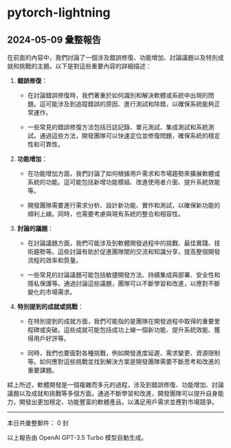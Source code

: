 # pytorch-lightning

## 2024-05-09 彙整報告

在前面的內容中，我們討論了一個涉及錯誤修復、功能增加、討論議題以及特別成就和挑戰的主題。以下是對這些重要內容的詳細描述：



1. **錯誤修復**：

   - 在討論錯誤修復時，我們著重於如何識別和解決軟體或系統中出現的問題。這可能涉及到追蹤錯誤的原因、進行測試和除錯，以確保系統能夠正常運作。

   - 一些常見的錯誤修復方法包括日誌記錄、單元測試、集成測試和系統測試。通過這些方法，開發團隊可以快速定位並修復問題，確保系統的穩定性和可靠性。



2. **功能增加**：

   - 在功能增加方面，我們討論了如何根據用戶需求和市場趨勢來擴展軟體或系統的功能。這可能包括新增功能模組、改進使用者介面、提升系統效能等。

   - 開發團隊需要進行需求分析、設計新功能、實作和測試，以確保新功能的順利上線。同時，也需要考慮與現有系統的整合和相容性。



3. **討論的議題**：

   - 在討論議題方面，我們可能涉及到軟體開發過程中的挑戰、最佳實踐、技術趨勢等。這些討論有助於促進團隊間的交流和知識分享，提高整個開發流程的效率和質量。

   - 一些常見的討論議題可能包括敏捷開發方法、持續集成與部署、安全性和隱私保護等。通過討論這些議題，團隊可以不斷學習和改進，以應對不斷變化的市場需求。



4. **特別提到的成就或挑戰**：

   - 在特別提到的成就方面，我們可能指的是團隊在開發過程中取得的重要里程碑或突破。這些成就可能包括成功上線一個新功能、提升系統效能、獲得用戶好評等。

   - 同時，我們也要面對各種挑戰，例如開發進度延遲、需求變更、資源限制等。如何應對這些挑戰並找到解決方案是開發團隊需要不斷思考和改進的重要課題。



綜上所述，軟體開發是一個複雜而多元的過程，涉及到錯誤修復、功能增加、討論議題以及成就和挑戰等多個方面。通過不斷學習和改進，開發團隊可以提升自身能力，開發出更加穩定、功能豐富的軟體產品，以滿足用戶需求並應對市場競爭。



---



本日共彙整郵件： 0 封



以上報告由 OpenAI GPT-3.5 Turbo 模型自動生成。